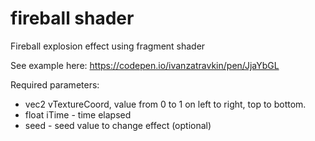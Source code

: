 # fireball shader
Fireball explosion effect using fragment shader

See example here: https://codepen.io/ivanzatravkin/pen/JjaYbGL


Required parameters:

- vec2 vTextureCoord, value from 0 to 1 on left to right, top to bottom.
- float iTime - time elapsed
- seed - seed value to change effect (optional)

